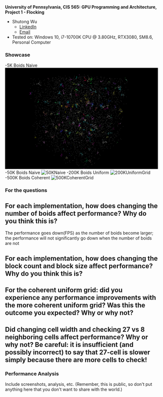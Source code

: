 **University of Pennsylvania, CIS 565: GPU Programming and Architecture,
Project 1 - Flocking**

* Shutong Wu
  * [LinkedIn](https://www.linkedin.com/in/shutong-wu-214043172/)
  * [Email](shutong@seas.uepnn.edu)
* Tested on: Windows 10, i7-10700K CPU @ 3.80GHz, RTX3080, SM8.6, Personal Computer 

### Showcase
-5K Boids Naive 
![5KNaive](./images/5k.gif)
-50K Boids Naive
![50KNaive](./images/50knaive.gif)
-200K Boids Uniform
![200KUniformGrid](./images/200kuni.gif)
-500K Boids Coherent
![500KCoherentGrid](./images/500kco.gif)

###  For the questions

##  For each implementation, how does changing the number of boids affect performance? Why do you think this is?
The performance goes down(FPS) as the number of boids become larger; the performance will not significantly go down when the number of boids are not 
##  For each implementation, how does changing the block count and block size affect performance? Why do you think this is?
##  For the coherent uniform grid: did you experience any performance improvements with the more coherent uniform grid? Was this the outcome you expected? Why or why not?
##  Did changing cell width and checking 27 vs 8 neighboring cells affect performance? Why or why not? Be careful: it is insufficient (and possibly incorrect) to say that 27-cell is slower simply because there are more cells to check!




### Performance Analysis

Include screenshots, analysis, etc. (Remember, this is public, so don't put
anything here that you don't want to share with the world.)
